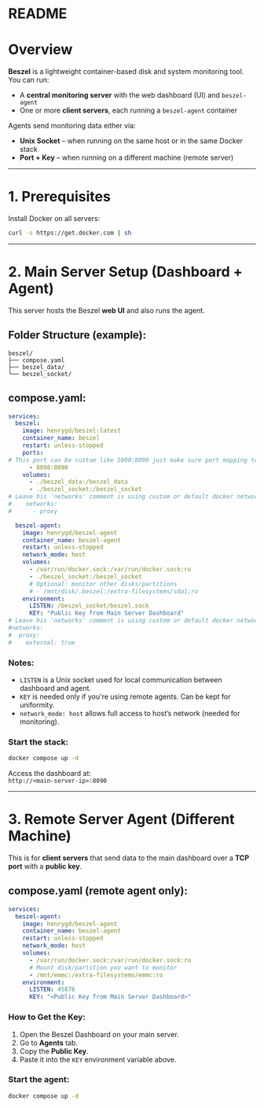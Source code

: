 # README

# Overview

**Beszel** is a lightweight container-based disk and system monitoring tool.  
You can run:

- A **central monitoring server** with the web dashboard (UI) and `beszel-agent`
- One or more **client servers**, each running a `beszel-agent` container

Agents send monitoring data either via:

- **Unix Socket** – when running on the same host or in the same Docker stack
- **Port + Key** – when running on a different machine (remote server)

---

# 1\. Prerequisites

Install Docker on all servers:

```bash
curl -s https://get.docker.com | sh
```

---

# 2\. Main Server Setup (Dashboard + Agent)

This server hosts the Beszel **web UI** and also runs the agent.

## Folder Structure (example):

```
beszel/
├── compose.yaml
├── beszel_data/
└── beszel_socket/
```

## compose.yaml:

```yaml
services:
  beszel:
    image: henrygd/beszel:latest
    container_name: beszel
    restart: unless-stopped
    ports:
# This port can be custom like 5000:8090 just make sure port mapping to internal docker network is correct.
      - 8090:8090
    volumes:
      - ./beszel_data:/beszel_data
      - ./beszel_socket:/beszel_socket
# Leave his 'networks' comment is using custom or default docker network.
#    networks:
#      - proxy

  beszel-agent:
    image: henrygd/beszel-agent
    container_name: beszel-agent
    restart: unless-stopped
    network_mode: host
    volumes:
      - /var/run/docker.sock:/var/run/docker.sock:ro
      - ./beszel_socket:/beszel_socket
      # Optional: monitor other disks/partitions
      # - /mnt/disk/.beszel:/extra-filesystems/sda1:ro
    environment:
      LISTEN: /beszel_socket/beszel.sock
      KEY: "Public Key from Main Server Dashboard"
# Leave his 'networks' comment is using custom or default docker network.
#networks:
#  proxy:
#    external: true
```

### Notes:

- `LISTEN` is a Unix socket used for local communication between dashboard and agent.
- `KEY` is needed only if you're using remote agents. Can be kept for uniformity.
- `network_mode: host` allows full access to host’s network (needed for monitoring).

### Start the stack:

```bash
docker compose up -d
```

Access the dashboard at:  
`http://<main-server-ip>:8090`

---

# 3\. Remote Server Agent (Different Machine)

This is for **client servers** that send data to the main dashboard over a **TCP port** with a **public key**.

## compose.yaml (remote agent only):

```yaml
services:
  beszel-agent:
    image: henrygd/beszel-agent
    container_name: beszel-agent
    restart: unless-stopped
    network_mode: host
    volumes:
      - /var/run/docker.sock:/var/run/docker.sock:ro
      # Mount disk/partition you want to monitor
      - /mnt/emmc:/extra-filesystems/emmc:ro
    environment:
      LISTEN: 45876
      KEY: "<Public Key from Main Server Dashboard>"
```

### How to Get the Key:

1.  Open the Beszel Dashboard on your main server.
2.  Go to **Agents** tab.
3.  Copy the **Public Key**.
4.  Paste it into the `KEY` environment variable above.

### Start the agent:

```bash
docker compose up -d
```
